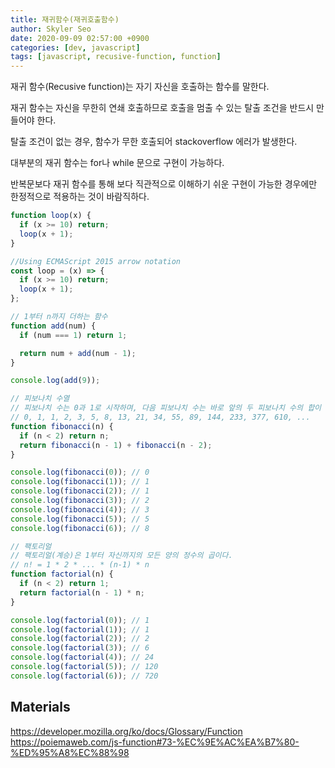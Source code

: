 ```yaml
---
title: 재귀함수(재귀호출함수)
author: Skyler Seo
date: 2020-09-09 02:57:00 +0900
categories: [dev, javascript]
tags: [javascript, recusive-function, function]
---
```


재귀 함수(Recusive function)는 자기 자신을 호출하는 함수를 말한다.

재귀 함수는 자신을 무한히 연쇄 호출하므로 호출을 멈출 수 있는 탈출 조건을 반드시 만들어야 한다.

탈출 조건이 없는 경우, 함수가 무한 호출되어 stackoverflow 에러가 발생한다.

대부분의 재귀 함수는 for나 while 문으로 구현이 가능하다.

반복문보다 재귀 함수를 통해 보다 직관적으로 이해하기 쉬운 구현이 가능한 경우에만 한정적으로 적용하는 것이 바람직하다.

```jsx
function loop(x) {
  if (x >= 10) return;
  loop(x + 1);
}

//Using ECMAScript 2015 arrow notation
const loop = (x) => {
  if (x >= 10) return;
  loop(x + 1);
};
```

```jsx
// 1부터 n까지 더하는 함수
function add(num) {
  if (num === 1) return 1;

  return num + add(num - 1);
}

console.log(add(9));
```

```jsx
// 피보나치 수열
// 피보나치 수는 0과 1로 시작하며, 다음 피보나치 수는 바로 앞의 두 피보나치 수의 합이 된다.
// 0, 1, 1, 2, 3, 5, 8, 13, 21, 34, 55, 89, 144, 233, 377, 610, ...
function fibonacci(n) {
  if (n < 2) return n;
  return fibonacci(n - 1) + fibonacci(n - 2);
}

console.log(fibonacci(0)); // 0
console.log(fibonacci(1)); // 1
console.log(fibonacci(2)); // 1
console.log(fibonacci(3)); // 2
console.log(fibonacci(4)); // 3
console.log(fibonacci(5)); // 5
console.log(fibonacci(6)); // 8
```

```jsx
// 팩토리얼
// 팩토리얼(계승)은 1부터 자신까지의 모든 양의 정수의 곱이다.
// n! = 1 * 2 * ... * (n-1) * n
function factorial(n) {
  if (n < 2) return 1;
  return factorial(n - 1) * n;
}

console.log(factorial(0)); // 1
console.log(factorial(1)); // 1
console.log(factorial(2)); // 2
console.log(factorial(3)); // 6
console.log(factorial(4)); // 24
console.log(factorial(5)); // 120
console.log(factorial(6)); // 720
```

## Materials

<https://developer.mozilla.org/ko/docs/Glossary/Function>
<https://poiemaweb.com/js-function#73-%EC%9E%AC%EA%B7%80-%ED%95%A8%EC%88%98>
